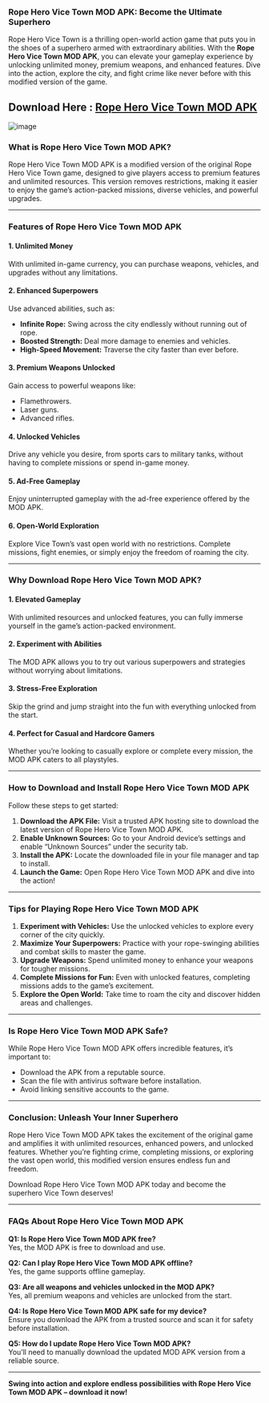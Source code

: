 ### **Rope Hero Vice Town MOD APK: Become the Ultimate Superhero**  

Rope Hero Vice Town is a thrilling open-world action game that puts you in the shoes of a superhero armed with extraordinary abilities. With the **Rope Hero Vice Town MOD APK**, you can elevate your gameplay experience by unlocking unlimited money, premium weapons, and enhanced features. Dive into the action, explore the city, and fight crime like never before with this modified version of the game.  

## Download Here : [Rope Hero Vice Town MOD APK](https://tinyurl.com/2s4b8vjt)

![image](https://github.com/user-attachments/assets/db91d3c8-6709-457d-81c6-20154f45766b)

### **What is Rope Hero Vice Town MOD APK?**  

Rope Hero Vice Town MOD APK is a modified version of the original Rope Hero Vice Town game, designed to give players access to premium features and unlimited resources. This version removes restrictions, making it easier to enjoy the game’s action-packed missions, diverse vehicles, and powerful upgrades.  

---

### **Features of Rope Hero Vice Town MOD APK**  

#### **1. Unlimited Money**  
With unlimited in-game currency, you can purchase weapons, vehicles, and upgrades without any limitations.  

#### **2. Enhanced Superpowers**  
Use advanced abilities, such as:  
- **Infinite Rope:** Swing across the city endlessly without running out of rope.  
- **Boosted Strength:** Deal more damage to enemies and vehicles.  
- **High-Speed Movement:** Traverse the city faster than ever before.  

#### **3. Premium Weapons Unlocked**  
Gain access to powerful weapons like:  
- Flamethrowers.  
- Laser guns.  
- Advanced rifles.  

#### **4. Unlocked Vehicles**  
Drive any vehicle you desire, from sports cars to military tanks, without having to complete missions or spend in-game money.  

#### **5. Ad-Free Gameplay**  
Enjoy uninterrupted gameplay with the ad-free experience offered by the MOD APK.  

#### **6. Open-World Exploration**  
Explore Vice Town’s vast open world with no restrictions. Complete missions, fight enemies, or simply enjoy the freedom of roaming the city.  

---

### **Why Download Rope Hero Vice Town MOD APK?**  

#### **1. Elevated Gameplay**  
With unlimited resources and unlocked features, you can fully immerse yourself in the game’s action-packed environment.  

#### **2. Experiment with Abilities**  
The MOD APK allows you to try out various superpowers and strategies without worrying about limitations.  

#### **3. Stress-Free Exploration**  
Skip the grind and jump straight into the fun with everything unlocked from the start.  

#### **4. Perfect for Casual and Hardcore Gamers**  
Whether you’re looking to casually explore or complete every mission, the MOD APK caters to all playstyles.  

---

### **How to Download and Install Rope Hero Vice Town MOD APK**  

Follow these steps to get started:  

1. **Download the APK File:** Visit a trusted APK hosting site to download the latest version of Rope Hero Vice Town MOD APK.  
2. **Enable Unknown Sources:** Go to your Android device’s settings and enable “Unknown Sources” under the security tab.  
3. **Install the APK:** Locate the downloaded file in your file manager and tap to install.  
4. **Launch the Game:** Open Rope Hero Vice Town MOD APK and dive into the action!  

---

### **Tips for Playing Rope Hero Vice Town MOD APK**  

1. **Experiment with Vehicles:** Use the unlocked vehicles to explore every corner of the city quickly.  
2. **Maximize Your Superpowers:** Practice with your rope-swinging abilities and combat skills to master the game.  
3. **Upgrade Weapons:** Spend unlimited money to enhance your weapons for tougher missions.  
4. **Complete Missions for Fun:** Even with unlocked features, completing missions adds to the game’s excitement.  
5. **Explore the Open World:** Take time to roam the city and discover hidden areas and challenges.  

---

### **Is Rope Hero Vice Town MOD APK Safe?**  

While Rope Hero Vice Town MOD APK offers incredible features, it’s important to:  
- Download the APK from a reputable source.  
- Scan the file with antivirus software before installation.  
- Avoid linking sensitive accounts to the game.  

---

### **Conclusion: Unleash Your Inner Superhero**  

Rope Hero Vice Town MOD APK takes the excitement of the original game and amplifies it with unlimited resources, enhanced powers, and unlocked features. Whether you’re fighting crime, completing missions, or exploring the vast open world, this modified version ensures endless fun and freedom.  

Download Rope Hero Vice Town MOD APK today and become the superhero Vice Town deserves!  

---

### **FAQs About Rope Hero Vice Town MOD APK**  

**Q1: Is Rope Hero Vice Town MOD APK free?**  
Yes, the MOD APK is free to download and use.  

**Q2: Can I play Rope Hero Vice Town MOD APK offline?**  
Yes, the game supports offline gameplay.  

**Q3: Are all weapons and vehicles unlocked in the MOD APK?**  
Yes, all premium weapons and vehicles are unlocked from the start.  

**Q4: Is Rope Hero Vice Town MOD APK safe for my device?**  
Ensure you download the APK from a trusted source and scan it for safety before installation.  

**Q5: How do I update Rope Hero Vice Town MOD APK?**  
You’ll need to manually download the updated MOD APK version from a reliable source.  

---  

**Swing into action and explore endless possibilities with Rope Hero Vice Town MOD APK – download it now!**  
